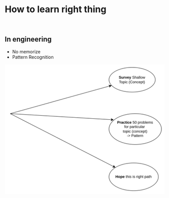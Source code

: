 # How to learn right thing
<br>

## In engineering
+ No memorize
+ Pattern Recognition

<img src="img_3.png" alt="Image" width="900">

